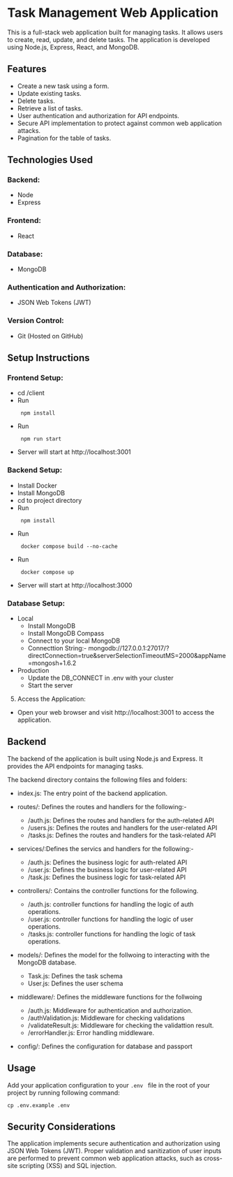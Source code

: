 # Task Management Web Application

This is a full-stack web application built for managing tasks. It allows users to create, read, update, and delete tasks. The application is developed using Node.js, Express, React, and MongoDB.

## Features

- Create a new task using a form.
- Update existing tasks.
- Delete tasks.
- Retrieve a list of tasks.
- User authentication and authorization for API endpoints.
- Secure API implementation to protect against common web application attacks.
- Pagination for the table of tasks.

## Technologies Used

### Backend:
- Node
- Express

### Frontend:
- React

### Database:
- MongoDB

### Authentication and Authorization:
- JSON Web Tokens (JWT)

### Version Control:
- Git (Hosted on GitHub)

## Setup Instructions

### Frontend Setup:
  - cd /client
  - Run
    ```shell
     npm install
    ```
  - Run
    ```shell
     npm run start
    ```
  - Server will start at http://localhost:3001
  
### Backend Setup:
  - Install Docker
  - Install MongoDB
  - cd to project directory
  - Run
    ```shell
     npm install
    ```
  - Run 
    ```shell
     docker compose build --no-cache
    ```
  - Run
    ```shell
     docker compose up
    ```
  - Server will start at http://localhost:3000

### Database Setup:
  - Local
    - Install MongoDB
    - Install MongoDB Compass
    - Connect to your local MongoDB
    - Connecttion String:- mongodb://127.0.0.1:27017/?directConnection=true&serverSelectionTimeoutMS=2000&appName=mongosh+1.6.2
  - Production
    - Update the DB_CONNECT in .env with your cluster
    - Start the server

5. Access the Application:

- Open your web browser and visit http://localhost:3001 to access the application.

## Backend
The backend of the application is built using Node.js and Express. It provides the API endpoints for managing tasks.

The backend directory contains the following files and folders:

- index.js: The entry point of the backend application.
- routes/: Defines the routes and handlers for the following:-
  - /auth.js: Defines the routes and handlers for the auth-related API
  - /users.js: Defines the routes and handlers for the user-related API
  - /tasks.js: Defines the routes and handlers for the task-related API

- services/:Defines the servics and handlers for the following:-
  - /auth.js: Defines the business logic for auth-related API
  - /user.js: Defines the business logic for user-related API
  - /task.js: Defines the business logic for task-related API

- controllers/: Contains the controller functions for the following.
  - /auth.js: controller functions for handling the logic of auth operations.
  - /user.js: controller functions for handling the logic of user operations.
  - /tasks.js: controller functions for handling the logic of task operations.

- models/: Defines the model for the follwoing to interacting with the MongoDB database.
  - Task.js: Defines the task schema
  - User.js: Defines the user schema

- middleware/: Defines the middleware functions for the follwoing
  - /auth.js: Middleware for authentication and authorization.
  - /authValidation.js: Middleware for checking validations
  - /validateResult.js: Middleware for checking the validattion result.
  - /errorHandler.js: Error handling middleware.
- config/: Defines the configuration for database and passport

## Usage

Add your application configuration to your `.env ` file in the root of your project by running following command:

```shell
cp .env.example .env
```

## Security Considerations
The application implements secure authentication and authorization using JSON Web Tokens (JWT). Proper validation and sanitization of user inputs are performed to prevent common web application attacks, such as cross-site scripting (XSS) and SQL injection.